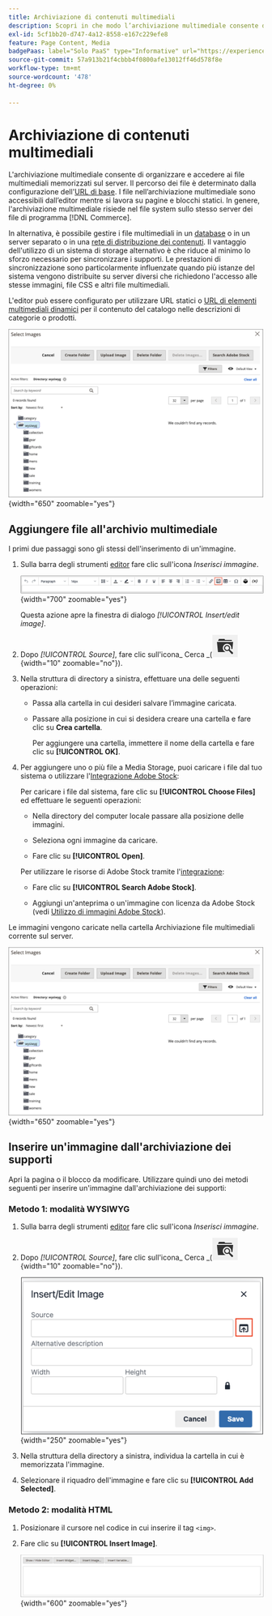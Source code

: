 ```yaml
---
title: Archiviazione di contenuti multimediali
description: Scopri in che modo l’archiviazione multimediale consente di organizzare e accedere ai file multimediali Commerce memorizzati sul server.
exl-id: 5cf1bb20-d747-4a12-8558-e167c229efe8
feature: Page Content, Media
badgePaas: label="Solo PaaS" type="Informative" url="https://experienceleague.adobe.com/it/docs/commerce/user-guides/product-solutions" tooltip="Applicabile solo ai progetti Adobe Commerce on Cloud (infrastruttura PaaS gestita da Adobe) e ai progetti on-premise."
source-git-commit: 57a913b21f4cbbb4f0800afe13012ff46d578f8e
workflow-type: tm+mt
source-wordcount: '478'
ht-degree: 0%

---
```


# Archiviazione di contenuti multimediali

L&#39;archiviazione multimediale consente di organizzare e accedere ai file multimediali memorizzati sul server. Il percorso dei file è determinato dalla configurazione dell&#39;[URL di base](../stores-purchase/store-urls.md). I file nell’archiviazione multimediale sono accessibili dall’editor mentre si lavora su pagine e blocchi statici. In genere, l&#39;archiviazione multimediale risiede nel file system sullo stesso server dei file di programma [!DNL Commerce].

In alternativa, è possibile gestire i file multimediali in un [database](media-storage-database.md) o in un server separato o in una [rete di distribuzione dei contenuti](media-storage-content-delivery-network.md). Il vantaggio dell&#39;utilizzo di un sistema di storage alternativo è che riduce al minimo lo sforzo necessario per sincronizzare i supporti. Le prestazioni di sincronizzazione sono particolarmente influenzate quando più istanze del sistema vengono distribuite su server diversi che richiedono l&#39;accesso alle stesse immagini, file CSS e altri file multimediali.

L&#39;editor può essere configurato per utilizzare URL statici o [URL di elementi multimediali dinamici](../catalog/catalog-urls.md#configure-catalog-media-url-format) per il contenuto del catalogo nelle descrizioni di categorie o prodotti.

![[!DNL Commerce] archiviazione multimediale](./assets/media-storage.png){width="650" zoomable="yes"}

## Aggiungere file all&#39;archivio multimediale

I primi due passaggi sono gli stessi dell&#39;inserimento di un&#39;immagine.

1. Sulla barra degli strumenti [editor](editor.md) fare clic sull&#39;icona _Inserisci immagine_.

   ![Icona Inserisci immagine](./assets/editor-toolbar-image-button.png){width="700" zoomable="yes"}

   Questa azione apre la finestra di dialogo _[!UICONTROL Insert/edit image]_.

1. Dopo _[!UICONTROL Source]_, fare clic sull&#39;icona_ Cerca _(![Cerca](./assets/media-gallery-icon-browse.png){width="10" zoomable="no"}).

1. Nella struttura di directory a sinistra, effettuare una delle seguenti operazioni:

   - Passa alla cartella in cui desideri salvare l’immagine caricata.

   - Passare alla posizione in cui si desidera creare una cartella e fare clic su **Crea cartella**.

     Per aggiungere una cartella, immettere il nome della cartella e fare clic su **[!UICONTROL OK]**.

1. Per aggiungere uno o più file a Media Storage, puoi caricare i file dal tuo sistema o utilizzare l&#39;[Integrazione Adobe Stock](adobe-stock.md):

   Per caricare i file dal sistema, fare clic su **[!UICONTROL Choose Files]** ed effettuare le seguenti operazioni:

   - Nella directory del computer locale passare alla posizione delle immagini.

   - Seleziona ogni immagine da caricare.

   - Fare clic su **[!UICONTROL Open]**.

   Per utilizzare le risorse di Adobe Stock tramite l&#39;[integrazione](adobe-stock.md):

   - Fare clic su **[!UICONTROL Search Adobe Stock]**.

   - Aggiungi un&#39;anteprima o un&#39;immagine con licenza da Adobe Stock (vedi [Utilizzo di immagini Adobe Stock](adobe-stock-manage.md)).

Le immagini vengono caricate nella cartella Archiviazione file multimediali corrente sul server.

![[!DNL Commerce] archiviazione multimediale](./assets/media-storage.png){width="650" zoomable="yes"}

## Inserire un&#39;immagine dall&#39;archiviazione dei supporti

Apri la pagina o il blocco da modificare. Utilizzare quindi uno dei metodi seguenti per inserire un&#39;immagine dall&#39;archiviazione dei supporti:

### Metodo 1: modalità WYSIWYG

1. Sulla barra degli strumenti [editor](editor.md) fare clic sull&#39;icona _Inserisci immagine_.

1. Dopo _[!UICONTROL Source]_, fare clic sull&#39;icona_ Cerca _(![Cerca](./assets/media-gallery-icon-browse.png){width="10" zoomable="no"}).

   ![Selezione dell&#39;icona di ricerca](./assets/editor-dialog-insert-image.png){width="250" zoomable="yes"}

1. Nella struttura della directory a sinistra, individua la cartella in cui è memorizzata l&#39;immagine.

1. Selezionare il riquadro dell&#39;immagine e fare clic su **[!UICONTROL Add Selected]**.

### Metodo 2: modalità HTML

1. Posizionare il cursore nel codice in cui inserire il tag `<img>`.

1. Fare clic su **[!UICONTROL Insert Image]**.

   ![Inserisci immagine (modalità HTML)](./assets/editor-html-mode-insert-image.png){width="600" zoomable="yes"}
